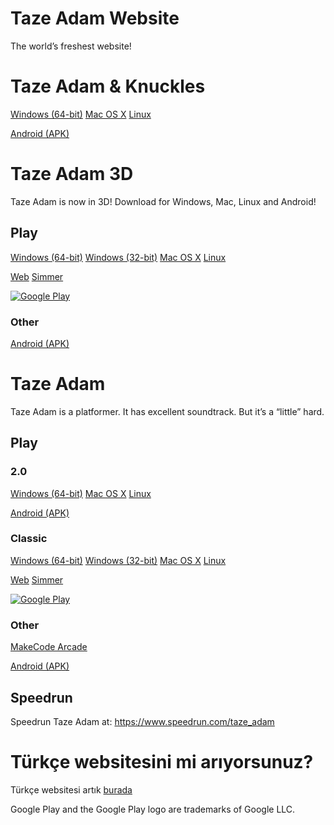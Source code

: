 # Taze Adam Website

The world’s freshest website!

# Taze Adam & Knuckles
[Windows (64-bit)](https://www.mediafire.com/file/2dqoztbevcbllfz/TAZEADAMandKnuckles.zip/file)
[Mac OS X](https://www.mediafire.com/file/952sckr3ouumb75/Taze_Adam_%2526KnucklesMac.zip/file)
[Linux](https://www.mediafire.com/file/952sckr3ouumb75/Taze_Adam_%2526KnucklesMac.zip/file)

[Android (APK)](https://www.mediafire.com/file/n6dm8pn60q2wmm1/AndroidAdamAndKnuckles.apk/file)

# Taze Adam 3D

Taze Adam is now in 3D! Download for Windows, Mac, Linux and Android!

## Play
[Windows (64-bit)](https://www.mediafire.com/file/gt3y9aj2jfq0mpe/TazeAdam3DWindows.zip/file)
[Windows (32-bit)](https://www.mediafire.com/file/jnr01wnmfchgxcl/TazeAdam3DWindows32.zip/file)
[Mac OS X](https://www.mediafire.com/file/8qb0vwd629f7e77/TazeAdam3DMacOS.zip/file)
[Linux](https://www.mediafire.com/file/8c1nxsna9l4zxse/TazeAdam3DLinux.zip/file)

[Web](play/playtazeadam3d.md)
[Simmer](https://simmer.io/@SpaceChuck/taze-adam-3d)

[![Google Play](https://play.google.com/intl/en_us/badges/static/images/badges/en_badge_web_generic.png)](https://play.google.com/store/apps/details?id=com.SpaceChuck.TAZEADAM3D)

### Other
[Android (APK)](https://www.mediafire.com/file/oo2krmrb16otnuo/AndroidAdam3D.apk/file)

# Taze Adam

Taze Adam is a platformer. It has excellent soundtrack. But it’s a “little” hard.

## Play

### 2.0
[Windows (64-bit)](https://www.mediafire.com/file/hhj3m4hd70emg1t/TazeAdamWndows64.zip/file)
[Mac OS X](https://www.mediafire.com/file/e1mxz3hgalm329s/TazeAdamMacOS.zip/file)
[Linux](https://www.mediafire.com/file/6jx9txppk25s8vq/TazeAdamLinux.zip/file)

[Android (APK)](https://www.mediafire.com/file/isl0uwsk4ta823c/AndroidAdam.apk/file)

### Classic
[Windows (64-bit)](https://www.mediafire.com/file/ecooiz7fsd2nxxp/TazeAdamWindowsv1.5.zip/file)
[Windows (32-bit)](https://www.mediafire.com/file/71cm6kriicvf8qe/TazeAdamWindows32v1.5.zip/file)
[Mac OS X](https://www.mediafire.com/file/ez9mqncf26rons1/TazeAdammacOSv1.5.zip/file)
[Linux](https://www.mediafire.com/file/ysvmhrgd1xbh1g6/TazeAdamLinuxv1.5.zip/file)

[Web](play/tazeadam.md)
[Simmer](https://simmer.io/@SpaceChuck/taze-adam)

[![Google Play](https://play.google.com/intl/en_us/badges/static/images/badges/en_badge_web_generic.png)](https://play.google.com/store/apps/details?id=com.SpaceChuck.tazeadam)



### Other
[MakeCode Arcade](https://makecode.com/_d0bbXA0cJJ5T)

[Android (APK)](https://github.com/SpaceChuck/taze-adam/raw/gh-pages/AndroidAdam.apk)


## Speedrun

Speedrun Taze Adam at: https://www.speedrun.com/taze_adam

# Türkçe websitesini mi arıyorsunuz?
Türkçe websitesi artık [burada](https://spacechuck.github.io/taze-adam/indextr)


Google Play and the Google Play logo are trademarks of Google LLC.

